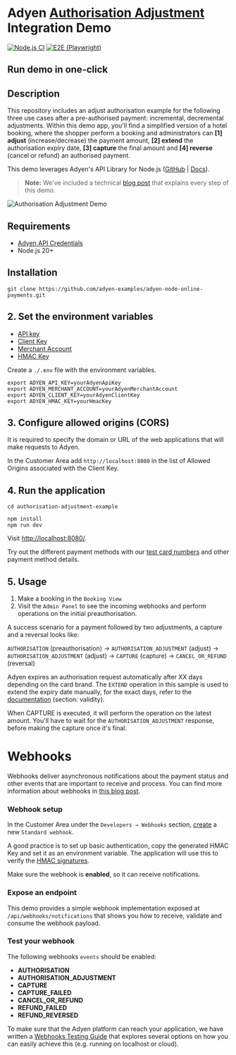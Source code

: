 # Adyen [Authorisation Adjustment](https://docs.adyen.com/online-payments/classic-integrations/modify-payments/adjust-authorisation) Integration Demo

[![Node.js CI](https://github.com/adyen-examples/adyen-node-online-payments/actions/workflows/build-authorisation-adjustment.yml/badge.svg)](https://github.com/adyen-examples/adyen-node-online-payments/actions/workflows/build-authorisation-adjustment.yml)
[![E2E (Playwright)](https://github.com/adyen-examples/adyen-node-online-payments/actions/workflows/e2e-authorisation-adjustment.yml/badge.svg)](https://github.com/adyen-examples/adyen-node-online-payments/actions/workflows/e2e-authorisation-adjustment.yml)

## Run demo in one-click

## Description

This repository includes an adjust authorisation example for the following three use cases after a pre-authorised payment: incremental, decremental adjustments. Within this demo app, you'll find a simplified version of a hotel booking, where the shopper perform a booking and administrators can **[1] adjust** (increase/decrease) the payment amount, **[2] extend** the authorisation expiry date, **[3] capture** the final amount and **[4] reverse** (cancel or refund) an authorised payment.

This demo leverages Adyen's API Library for Node.js ([GitHub](https://github.com/Adyen/adyen-node-api-library) | [Docs](https://docs.adyen.com/development-resources/libraries#javascript)).

> **Note:** We've included a technical [blog post](https://www.adyen.com/knowledge-hub/pre-authorizations-and-authorization-adjustments-for-developers) that explains every step of this demo.

![Authorisation Adjustment Demo](public/images/cardauthorisationadjustment.gif)

## Requirements

- [Adyen API Credentials](https://docs.adyen.com/development-resources/api-credentials/)
- Node.js 20+

## Installation

```
git clone https://github.com/adyen-examples/adyen-node-online-payments.git
```

## 2. Set the environment variables
* [API key](https://docs.adyen.com/user-management/how-to-get-the-api-key)
* [Client Key](https://docs.adyen.com/user-management/client-side-authentication)
* [Merchant Account](https://docs.adyen.com/account/account-structure)
* [HMAC Key](https://docs.adyen.com/development-resources/webhooks/verify-hmac-signatures)

Create a `./.env` file with the environment variables. 
```shell
export ADYEN_API_KEY=yourAdyenApiKey
export ADYEN_MERCHANT_ACCOUNT=yourAdyenMerchantAccount
export ADYEN_CLIENT_KEY=yourAdyenClientKey
export ADYEN_HMAC_KEY=yourHmacKey
```

## 3. Configure allowed origins (CORS)

It is required to specify the domain or URL of the web applications that will make requests to Adyen.

In the Customer Area add `http://localhost:8080` in the list of Allowed Origins associated with the Client Key.

## 4. Run the application

```
cd authorisation-adjustment-example
    
npm install
npm run dev
```

Visit [http://localhost:8080/](http://localhost:8080/).

Try out the different payment methods with our [test card numbers](https://docs.adyen.com/development-resources/test-cards/test-card-numbers) and other payment method details.

## 5. Usage

1. Make a booking in the `Booking View` 
2. Visit the `Admin Panel` to see the incoming webhooks and perform operations on the initial preauthorisation.

A success scenario for a payment followed by two adjustments, a capture and a reversal looks like: 

`AUTHORISATION` (preauthorisation) → `AUTHORISATION_ADJUSTMENT` (adjust) → `AUTHORISATION_ADJUSTMENT` (adjust) → `CAPTURE` (capture) → `CANCEL_OR_REFUND` (reversal)

Adyen expires an authorisation request automatically after XX days depending on the card brand.
The `EXTEND` operation in this sample is used to extend the expiry date manually, for the exact days, refer to the [documentation](https://docs.adyen.com/online-payments/adjust-authorisation/#validity) (section: validity).

When CAPTURE is executed, it will perform the operation on the latest amount. You'll have to wait for the `AUTHORISATION_ADJUSTMENT` response, before making the capture once it's final.


# Webhooks

Webhooks deliver asynchronous notifications about the payment status and other events that are important to receive and process. 
You can find more information about webhooks in [this blog post](https://www.adyen.com/knowledge-hub/consuming-webhooks).

### Webhook setup

In the Customer Area under the `Developers → Webhooks` section, [create](https://docs.adyen.com/development-resources/webhooks/#set-up-webhooks-in-your-customer-area) a new `Standard webhook`.

A good practice is to set up basic authentication, copy the generated HMAC Key and set it as an environment variable. The application will use this to verify the [HMAC signatures](https://docs.adyen.com/development-resources/webhooks/verify-hmac-signatures/).

Make sure the webhook is **enabled**, so it can receive notifications.

### Expose an endpoint

This demo provides a simple webhook implementation exposed at `/api/webhooks/notifications` that shows you how to receive, validate and consume the webhook payload.

### Test your webhook

The following webhooks `events` should be enabled:
* **AUTHORISATION**
* **AUTHORISATION_ADJUSTMENT**
* **CAPTURE**
* **CAPTURE_FAILED**
* **CANCEL_OR_REFUND**
* **REFUND_FAILED**
* **REFUND_REVERSED**


To make sure that the Adyen platform can reach your application, we have written a [Webhooks Testing Guide](https://github.com/adyen-examples/.github/blob/main/pages/webhooks-testing.md)
that explores several options on how you can easily achieve this (e.g. running on localhost or cloud).

